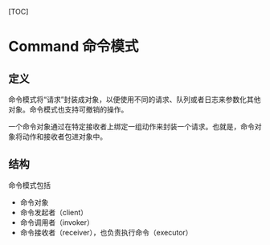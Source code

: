 [TOC]

# Command 命令模式



## 定义

命令模式将“请求”封装成对象，以便使用不同的请求、队列或者日志来参数化其他对象。命令模式也支持可撤销的操作。



一个命令对象通过在特定接收者上绑定一组动作来封装一个请求。也就是，命令对象将动作和接收者包进对象中。



## 结构

命令模式包括

- 命令对象
- 命令发起者（client）
- 命令调用者（invoker）
- 命令接收者（receiver），也负责执行命令（executor）